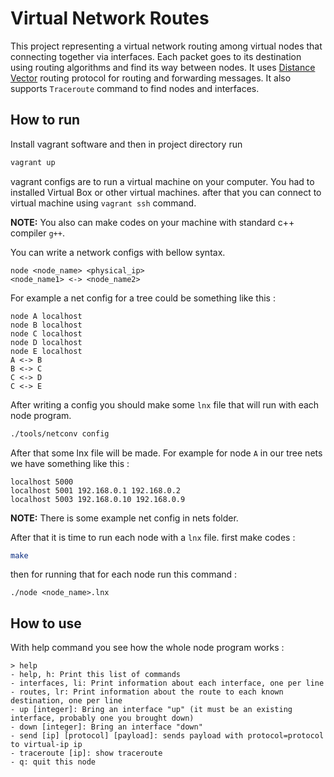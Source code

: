 # Virtual Network Routes

This project representing a virtual network routing among virtual nodes that connecting together via interfaces. Each packet goes to its destination using routing algorithms and find its way between nodes. It uses [Distance Vector](https://en.wikipedia.org/wiki/Distance-vector_routing_protocol) routing protocol for routing and forwarding messages. It also supports `Traceroute` command to find nodes and interfaces.


## How to run

Install vagrant software and then in project directory run 
```bash
vagrant up
```
vagrant configs are to run a virtual machine on your computer. You had to installed Virtual Box or other virtual machines.
after that you can connect to virtual machine using `vagrant ssh` command. 

**NOTE:** You also can make codes on your machine with standard c++ compiler `g++`.

You can write a network configs with bellow syntax. 
```
node <node_name> <physical_ip>
<node_name1> <-> <node_name2>
```
For example a net config for a tree could be something like this : 
```
node A localhost
node B localhost
node C localhost
node D localhost
node E localhost
A <-> B
B <-> C
C <-> D
C <-> E
```

After writing a config you should make some `lnx` file that will run with each node program. 
```bash
./tools/netconv config
```
After that some lnx file will be made. For example for node `A` in our tree nets we have something like this : 
```
localhost 5000
localhost 5001 192.168.0.1 192.168.0.2
localhost 5003 192.168.0.10 192.168.0.9
```

**NOTE:** There is some example net config in nets folder.

After that it is time to run each node with a `lnx` file.
first make codes : 
```bash
make
```
then for running that for each node run this command : 
```
./node <node_name>.lnx
```

## How to use
With help command you see how the whole node program works : 
```
> help
- help, h: Print this list of commands
- interfaces, li: Print information about each interface, one per line
- routes, lr: Print information about the route to each known destination, one per line
- up [integer]: Bring an interface "up" (it must be an existing interface, probably one you brought down)
- down [integer]: Bring an interface "down"
- send [ip] [protocol] [payload]: sends payload with protocol=protocol to virtual-ip ip
- traceroute [ip]: show traceroute
- q: quit this node
```
